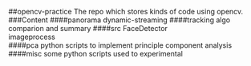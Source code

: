 ##opencv-practice
  The repo which stores kinds of code using opencv.
###Content
  ####panorama
        dynamic-streaming
  ####tracking
        algo comparion and summary
  ####src
        FaceDetector           
        imageprocess           
  ####pca
        python scripts to implement principle component analysis
  ####misc
        some python scripts used to experimental

